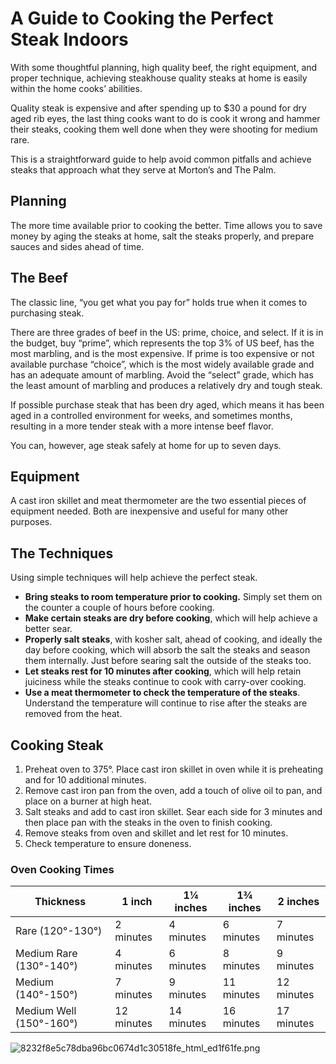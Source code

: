 ﻿# A Guide to Cooking the Perfect Steak Indoors

With some thoughtful planning, high quality beef, the right equipment, and proper technique, achieving steakhouse quality steaks at home is easily within the home cooks’ abilities.

Quality steak is expensive and after spending up to $30 a pound for dry aged rib eyes, the last thing cooks want to do is cook it wrong and hammer their steaks, cooking them well done when they were shooting for medium rare.

This is a straightforward guide to help avoid common pitfalls and achieve steaks that approach what they serve at Morton’s and The Palm.

## Planning 

The more time available prior to cooking the better. Time allows you to save money by aging the steaks at home, salt the steaks properly, and prepare sauces and sides ahead of time.

## The Beef 

The classic line, “you get what you pay for” holds true when it comes to purchasing steak. 

There are three grades of beef in the US: prime, choice, and select. If it is in the budget, buy “prime”, which represents the top 3% of US beef, has the most marbling, and is the most expensive. If prime is too expensive or not available purchase “choice”, which is the most widely available grade and has an adequate amount of marbling. Avoid the “select” grade, which has the least amount of marbling and produces a relatively dry and tough steak.

If possible purchase steak that has been dry aged, which means it has been aged in a controlled environment for weeks, and sometimes months, resulting in a more tender steak with a more intense beef flavor.

You can, however, age steak safely at home for up to seven days. 

## Equipment 
A cast iron skillet and meat thermometer are the two essential pieces of equipment needed. Both are inexpensive and useful for many other purposes.

## The Techniques 

Using simple techniques will help achieve the perfect steak.
- **Bring steaks to room temperature prior to cooking.** Simply set them on the counter a couple of hours before cooking.
- **Make certain steaks are dry before cooking**, which will help achieve a better sear.
- **Properly salt steaks**, with kosher salt, ahead of cooking, and ideally the day before cooking, which will absorb the salt the steaks and season them internally. Just before searing salt the outside of the steaks too.
- **Let steaks rest for 10 minutes after cooking**, which will help retain juiciness while the steaks continue to cook with carry-over cooking.
- **Use a meat thermometer to check the temperature of the steaks**. Understand the temperature will continue to rise after the steaks are removed from the heat.

## Cooking Steak 
1. Preheat oven to 375°. Place cast iron skillet in oven while it is preheating and for 10 additional minutes.
1. Remove cast iron pan from the oven, add a touch of olive oil to pan, and place on a burner at high heat.
1. Salt steaks and add to cast iron skillet. Sear each side for 3 minutes and then place pan with the steaks in the oven to finish cooking.
1. Remove steaks from oven and skillet and let rest for 10 minutes.
1. Check temperature to ensure doneness.

### Oven Cooking Times
Thickness|1 inch|1¼ inches|1¾ inches|2 inches
---------|------|---------|---------|--------
Rare (120°-130°)|2 minutes|4 minutes|6 minutes|7 minutes
Medium Rare (130°-140°)|4 minutes|6 minutes|8 minutes|9 minutes
Medium (140°-150°)|7 minutes|9 minutes|11 minutes|12 minutes
Medium Well (150°-160°)|12 minutes|14 minutes|16 minutes|17 minutes

![8232f8e5c78dba96bc0674d1c30518fe_html_ed1f61fe.png](8232f8e5c78dba96bc0674d1c30518fe_html_ed1f61fe.png)